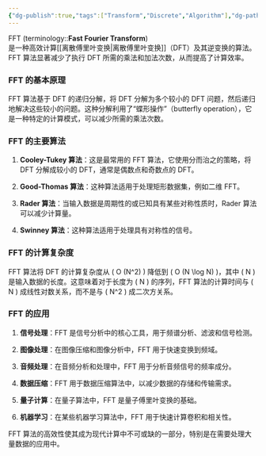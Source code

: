 ```yaml
---
{"dg-publish":true,"tags":["Transform","Discrete","Algorithm"],"dg-path":"A1- 数学/8. 变换/快速傅里叶变换.md","permalink":"/A1- 数学/8. 变换/快速傅里叶变换/","dgPassFrontmatter":true,"noteIcon":"","created":"2024-05-24T18:18:09.657+08:00","updated":"2025-04-14T18:36:05.376+08:00"}
---
```


FFT (terminology::**Fast Fourier Transform**)  
是一种高效计算[[离散傅里叶变换\|离散傅里叶变换]]（DFT）及其逆变换的算法。FFT 算法显著减少了执行 DFT 所需的乘法和加法次数，从而提高了计算效率。

### FFT 的基本原理

FFT 算法基于 DFT 的递归分解，将 DFT 分解为多个较小的 DFT 问题，然后递归地解决这些较小的问题。这种分解利用了“蝶形操作”（butterfly operation），它是一种特定的计算模式，可以减少所需的乘法次数。

### FFT 的主要算法

1. **Cooley-Tukey 算法**：这是最常用的 FFT 算法，它使用分而治之的策略，将 DFT 分解成较小的 DFT，通常是偶数点和奇数点的 DFT。

2. **Good-Thomas 算法**：这种算法适用于处理矩形数据集，例如二维 FFT。

3. **Rader 算法**：当输入数据是周期性的或已知具有某些对称性质时，Rader 算法可以减少计算量。

4. **Swinney 算法**：这种算法适用于处理具有对称性的信号。

### FFT 的计算复杂度

FFT 算法将 DFT 的计算复杂度从 \( O (N^2) \) 降低到 \( O (N \log N) \)，其中 \( N \) 是输入数据的长度。这意味着对于长度为 \( N \) 的序列，FFT 算法的计算时间与 \( N \) 成线性对数关系，而不是与 \( N^2 \) 成二次方关系。

### FFT 的应用

1. **信号处理**：FFT 是信号分析中的核心工具，用于频谱分析、滤波和信号检测。

2. **图像处理**：在图像压缩和图像分析中，FFT 用于快速变换到频域。

3. **音频处理**：在音频分析和处理中，FFT 用于分析音频信号的频率成分。

4. **数据压缩**：FFT 用于数据压缩算法中，以减少数据的存储和传输需求。

5. **量子计算**：在量子算法中，FFT 是量子傅里叶变换的基础。

6. **机器学习**：在某些机器学习算法中，FFT 用于快速计算卷积和相关性。

FFT 算法的高效性使其成为现代计算中不可或缺的一部分，特别是在需要处理大量数据的应用中。


